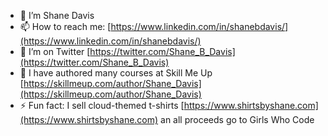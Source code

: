 - 🔭 I’m Shane Davis
- 📫 How to reach me: [https://www.linkedin.com/in/shanebdavis/](https://www.linkedin.com/in/shanebdavis/)
- 🤔 I’m on Twitter [https://twitter.com/Shane_B_Davis](https://twitter.com/Shane_B_Davis)
- 💬 I have authored many courses at Skill Me Up [https://skillmeup.com/author/Shane_Davis](https://skillmeup.com/author/Shane_Davis)
- ⚡ Fun fact: I sell cloud-themed t-shirts [https://www.shirtsbyshane.com](https://www.shirtsbyshane.com) an all proceeds go to Girls Who Code
